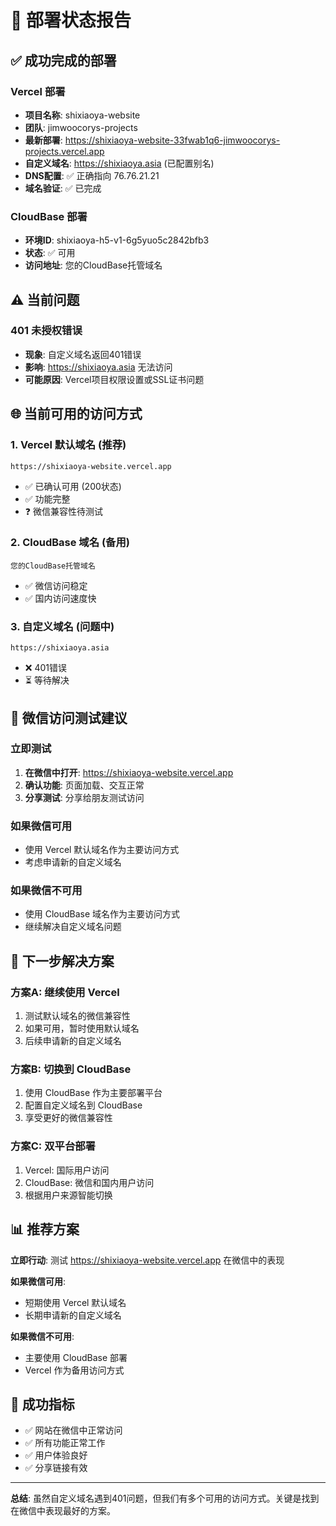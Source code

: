 # 🚀 部署状态报告

## ✅ 成功完成的部署

### Vercel 部署
- **项目名称**: shixiaoya-website
- **团队**: jimwoocorys-projects
- **最新部署**: https://shixiaoya-website-33fwab1q6-jimwoocorys-projects.vercel.app
- **自定义域名**: https://shixiaoya.asia (已配置别名)
- **DNS配置**: ✅ 正确指向 76.76.21.21
- **域名验证**: ✅ 已完成

### CloudBase 部署
- **环境ID**: shixiaoya-h5-v1-6g5yuo5c2842bfb3
- **状态**: ✅ 可用
- **访问地址**: 您的CloudBase托管域名

## ⚠️ 当前问题

### 401 未授权错误
- **现象**: 自定义域名返回401错误
- **影响**: https://shixiaoya.asia 无法访问
- **可能原因**: Vercel项目权限设置或SSL证书问题

## 🌐 当前可用的访问方式

### 1. Vercel 默认域名 (推荐)
```
https://shixiaoya-website.vercel.app
```
- ✅ 已确认可用 (200状态)
- ✅ 功能完整
- ❓ 微信兼容性待测试

### 2. CloudBase 域名 (备用)
```
您的CloudBase托管域名
```
- ✅ 微信访问稳定
- ✅ 国内访问速度快

### 3. 自定义域名 (问题中)
```
https://shixiaoya.asia
```
- ❌ 401错误
- ⏳ 等待解决

## 📱 微信访问测试建议

### 立即测试
1. **在微信中打开**: https://shixiaoya-website.vercel.app
2. **确认功能**: 页面加载、交互正常
3. **分享测试**: 分享给朋友测试访问

### 如果微信可用
- 使用 Vercel 默认域名作为主要访问方式
- 考虑申请新的自定义域名

### 如果微信不可用
- 使用 CloudBase 域名作为主要访问方式
- 继续解决自定义域名问题

## 🔧 下一步解决方案

### 方案A: 继续使用 Vercel
1. 测试默认域名的微信兼容性
2. 如果可用，暂时使用默认域名
3. 后续申请新的自定义域名

### 方案B: 切换到 CloudBase
1. 使用 CloudBase 作为主要部署平台
2. 配置自定义域名到 CloudBase
3. 享受更好的微信兼容性

### 方案C: 双平台部署
1. Vercel: 国际用户访问
2. CloudBase: 微信和国内用户访问
3. 根据用户来源智能切换

## 📊 推荐方案

**立即行动**: 测试 https://shixiaoya-website.vercel.app 在微信中的表现

**如果微信可用**: 
- 短期使用 Vercel 默认域名
- 长期申请新的自定义域名

**如果微信不可用**:
- 主要使用 CloudBase 部署
- Vercel 作为备用访问方式

## 🎯 成功指标

- ✅ 网站在微信中正常访问
- ✅ 所有功能正常工作
- ✅ 用户体验良好
- ✅ 分享链接有效

---

**总结**: 虽然自定义域名遇到401问题，但我们有多个可用的访问方式。关键是找到在微信中表现最好的方案。